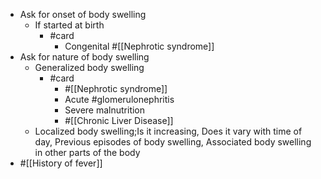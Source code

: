 - Ask for onset of body swelling
	- If started at birth
		- #card
			- Congenital #[[Nephrotic syndrome]]
- Ask for nature of body swelling
	- Generalized body swelling
		- #card
			- #[[Nephrotic syndrome]]
			- Acute #glomerulonephritis
			- Severe malnutrition
			- #[[Chronic Liver Disease]]
	- Localized body swelling;Is it increasing, Does it vary with time of day, Previous episodes of body swelling, Associated body swelling in other parts of the body
- #[[History of fever]]